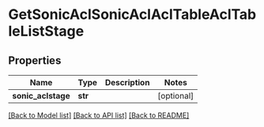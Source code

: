 # GetSonicAclSonicAclAclTableAclTableListStage

## Properties
Name | Type | Description | Notes
------------ | ------------- | ------------- | -------------
**sonic_aclstage** | **str** |  | [optional] 

[[Back to Model list]](../README.md#documentation-for-models) [[Back to API list]](../README.md#documentation-for-api-endpoints) [[Back to README]](../README.md)


